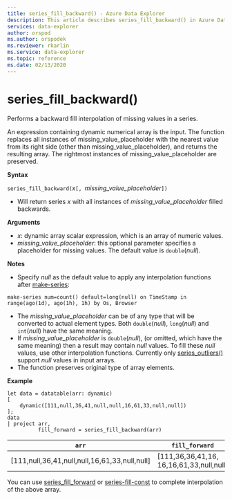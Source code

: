 ```yaml
---
title: series_fill_backward() - Azure Data Explorer
description: This article describes series_fill_backward() in Azure Data Explorer.
services: data-explorer
author: orspod
ms.author: orspodek
ms.reviewer: rkarlin
ms.service: data-explorer
ms.topic: reference
ms.date: 02/13/2020
---
```

# series_fill_backward()

Performs a backward fill interpolation of missing values in a series.

An expression containing dynamic numerical array is the input. The function replaces all instances of missing_value_placeholder with the nearest value from its right side (other than missing_value_placeholder), and returns the resulting array. The rightmost instances of missing_value_placeholder are preserved.

**Syntax**

`series_fill_backward(`*x*`[, `*missing_value_placeholder*`])`
* Will return series *x* with all instances of *missing_value_placeholder* filled backwards.

**Arguments**

* *x*: dynamic array scalar expression, which is an array of numeric values.
* *missing_value_placeholder*: this optional parameter specifies a placeholder for missing values. The default value is `double`(*null*).

**Notes**

* Specify *null* as the default value to apply any interpolation functions after [make-series](make-seriesoperator.md): 

```kusto
make-series num=count() default=long(null) on TimeStamp in range(ago(1d), ago(1h), 1h) by Os, Browser
```

* The *missing_value_placeholder* can be of any type that will be converted to actual element types. Both `double`(*null*), `long`(*null*) and `int`(*null*) have the same meaning.
* If *missing_value_placeholder* is `double`(*null*), (or omitted, which have the same meaning) then a result may contain *null* values. To fill these *null* values, use other interpolation functions. Currently only [series_outliers()](series-outliersfunction.md) support *null* values in input arrays.
* The function preserves original type of array elements.

**Example**

```kusto
let data = datatable(arr: dynamic)
[
    dynamic([111,null,36,41,null,null,16,61,33,null,null])   
];
data 
| project arr, 
          fill_forward = series_fill_backward(arr)

```

|`arr`|`fill_forward`|
|---|---|
|[111,null,36,41,null,null,16,61,33,null,null]|[111,36,36,41,16, 16,16,61,33,null,null]|

  
You can use [series_fill_forward](series-fill-forwardfunction.md) or [series-fill-const](series-fill-constfunction.md) to complete interpolation of the above array.
